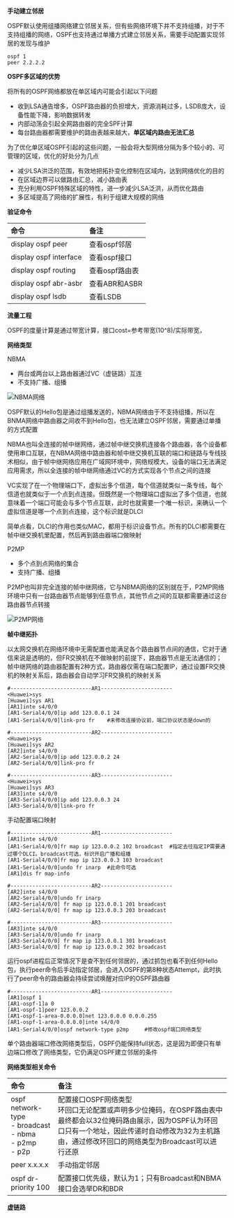 **手动建立邻居**

OSPF默认使用组播网络建立邻居关系，但有些网络环境下并不支持组播，对于不支持组播的网络，OSPF也支持通过单播方式建立邻居关系，需要手动配置实现邻居的发现与维护

```VRP
ospf 1
peer 2.2.2.2
```

**OSPF多区域的优势**

将所有的OSPF网络都放在单区域内可能会引起以下问题

- 收到LSA通告增多，OSPF路由器的负担增大，资源消耗过多，LSDB庞大，设备性能下降，影响数据转发
- 内部动荡会引起全网路由器的完全SPF计算
- 每台路由器都需要维护的路由表越来越大，**单区域内路由无法汇总**

为了优化单区域OSPF引起的这些问题，一般会将大型网络分隔为多个较小的、可管理的区域，优化的好处分为几点

- 减少LSA洪泛的范围，有效地把拓扑变化控制在区域内，达到网络优化的目的
- 在区域边界可以做路由汇总，减小路由表
- 充分利用OSPF特殊区域的特性，进一步减少LSA泛洪，从而优化路由
- 多区域提高了网络的扩展性，有利于组建大规模的网络

**验证命令**

| 命令 | 备注 |
| :-- | :-- |
| display ospf peer | 查看ospf邻居 |
| display ospf interface | 查看ospf接口 |
| display ospf routing | 查看ospf路由表 |
| display ospf abr-asbr | 查看ABR和ASBR |
| display ospf lsdb | 查看LSDB |

**流量工程**

OSPF的度量计算是通过带宽计算，接口cost=参考带宽(10^8)/实际带宽，

**网络类型**

NBMA

- 两台或两台以上路由器通过VC（虚链路）互连
- 不支持广播、组播

![NBMA网络](https://www.helloimg.com/images/2023/10/06/oH8Vwn.png)

OSPF默认的Hello包是通过组播发送的，NBMA网络由于不支持组播，所以在BNMA网络中路由器之间收不到Hello包，也无法建立OSPF邻居，需要通过单播的方式配置

NBMA也叫全连接的帧中继网络，通过帧中继交换机连接各个路由器，各个设备都使用串口互联，在NBMA网络中路由器和帧中继交换机互联的端口和链路与专线技术相似，由于帧中继网络应用在广域网环境中，网络规模大，设备的端口无法满足应用需求，所以全连接的帧中继网络通过VC的方式实现各个节点之间的连接

VC实现了在一个物理端口下，虚拟出多个信道，每个信道就类似一条专线，每个信道也就类似于一个点到点连接。但既然是一个物理端口虚拟出了多个信道，也就意味着一个端口可能会与多个节点互联，此时也就需要一个唯一标识，来确认一个虚拟信道是哪一个点到点连接，这个标识就是DLCI

简单点看，DLCI的作用也类似MAC，都用于标识设备节点。所有的DLCI都需要在帧中继交换机里配置，然后再到路由器端口做映射



P2MP

- 多个点到点网络的集合
- 支持广播、组播

P2MP也叫非完全连接的帧中继网络，它与NBMA网络的区别就在于，P2MP网络环境中只有一台路由器节点能够到任意节点，其他节点之间的互联都需要通过这台路由器节点转接

![P2MP网络](https://www.helloimg.com/images/2023/10/06/oH8YhR.png)

**帧中继拓扑**


以太网交换机在网络环境中无需配置也能满足各个路由器节点间的通信，它对于通信来说是透明的，但FR交换机在不做映射的前提下，路由器节点是无法通信的；帧中继网络的路由器配置有2种方式，路由器仅需在端口配置IP，通过设置FR交换机的映射关系后，路由器会自动学习FR交换机的映射关系

```VRP
#--------------------------AR1-----------------------
<Huawei>sys
[Huawei]sys AR1
[AR1]inte s4/0/0
[AR1-Serial4/0/0]ip add 123.0.0.1 24
[AR1-Serial4/0/0]link-pro fr	#未修改连接协议前，端口协议状态是down的

#--------------------------AR2-----------------------
<Huawei>sys
[Huawei]sys AR2
[AR2]inte s4/0/0
[AR2-Serial4/0/0]ip add 123.0.0.2 24
[AR2-Serial4/0/0]link-pro fr

#--------------------------AR3-----------------------
<Huawei>sys
[Huawei]sys AR3
[AR3]inte s4/0/0
[AR3-Serial4/0/0]ip add 123.0.0.3 24
[AR3-Serial4/0/0]link-pro fr
```

手动配置端口映射

```VRP
#--------------------------AR1-----------------------
[AR1]inte s4/0/0
[AR1-Serial4/0/0]fr map ip 123.0.0.2 102 broadcast	#指定去往指定IP需要通过哪个DLCI。broadcast可选，标识开启广播和组播
[AR1-Serial4/0/0]fr map ip 123.0.0.3 103 broadcast
[AR1-Serial4/0/0]undo fr inarp	#此命令可选
[AR1]dis fr map-info

#--------------------------AR2-----------------------
[AR2]inte s4/0/0
[AR2-Serial4/0/0]undo fr inarp
[AR2-Serial4/0/0] fr map ip 123.0.0.1 201 broadcast
[AR2-Serial4/0/0] fr map ip 123.0.0.3 203 broadcast

#--------------------------AR3-----------------------
[AR3]inte s4/0/0
[AR3-Serial4/0/0]undo fr inarp
[AR3-Serial4/0/0] fr map ip 123.0.0.1 301 broadcast
[AR3-Serial4/0/0] fr map ip 123.0.0.2 302 broadcast
```

运行ospf进程后正常情况下是查不到任何邻居的，通过抓包也看不到任何Hello包，执行peer命令后手动指定邻居，会进入OSPF的第8种状态Attempt，此时执行了peer命令的路由器会持续尝试唤醒对应IP的OSPF路由器

```VRP
#--------------------------AR1-----------------------
[AR1]ospf 1 
[AR1-ospf-1]a 0
[AR1-ospf-1]peer 123.0.0.2
[AR1-ospf-1-area-0.0.0.0]net 123.0.0.0 0.0.0.255
[AR1-ospf-1-area-0.0.0.0]inte s4/0/0
[AR1-Serial4/0/0]ospf network-type p2mp		#修改ospf端口网络类型
```

单个路由器端口修改网络类型后，OSPF仍能保持full状态，这是因为即便只有单边端口修改了网络类型，它仍满足OSPF建立邻居的条件

**网络类型相关命令**

| 命令 | 备注 |
| :-- | :-- |
| ospf network-type<br />- broadcast<br />- nbma<br />- p2mp<br />- p2p | 配置接口OSPF网络类型<br />环回口无论配置或声明多少位掩码，在OSPF路由表中最终都会以32位掩码路由展示，因为OSPF认为环回口只有一个地址，因此传递时自动修改为32为主机路由，通过修改环回口的网络类型为Broadcast可以进行还原 |
| peer x.x.x.x | 手动指定邻居 |
| ospf dr-priority 100 | 配置接口优先级，默认为1；只有Broadcast和NBMA接口会选举DR和BDR |

**虚链路**

